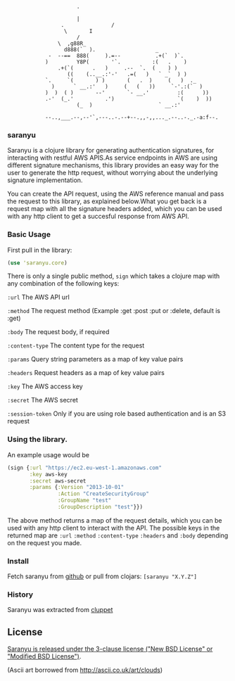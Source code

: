 					      .

					      |
				     .               /
				      \       I
						  /
					\  ,g88R_
					  d888(`  ).                   _
				 -  --==  888(     ).=--           .+(`  )`.
				)         Y8P(       '`.          :(   .    )
					.+(`(      .   )     .--  `.  (    ) )
				       ((    (..__.:'-'   .=(   )   ` _`  ) )
				`.     `(       ) )       (   .  )     (   )  ._
				  )      ` __.:'   )     (   (   ))     `-'.:(`  )
				)  )  ( )       --'       `- __.'         :(      ))
				.-'  (_.'          .')                    `(    )  ))
						  (_  )                     ` __.:'

				--..,___.--,--'`,---..-.--+--.,,-,,..._.--..-._.-a:f--.



### saranyu

Saranyu is a clojure library for generating authentication signatures, for interacting with restful AWS APIS.As service endpoints in AWS are using different signature mechanisms, this library provides an easy way for the user to generate the http request, without worrying about the underlying signature implementation.

You can create the API request, using the AWS reference manual and pass the request to this library, as explained below.What you get back is a request map with all the signature headers added, which you can be used with any http client to get a succesful  response from  AWS API.

### Basic Usage

First pull in the library:

```clj
(use 'saranyu.core)
```

There is only a single public method, `sign` which takes a clojure map with any combination of the following keys:

`:url` The AWS API url

`:method` The request method (Example :get :post :put or :delete, default is :get)

`:body` The request body, if required

`:content-type` The content type for the request

`:params` Query string parameters as a map of key value pairs

`:headers` Request headers as a map of key value pairs

`:key` The AWS access key

`:secret` The AWS secret

`:session-token` Only if you are using role based authentication and is an S3 request


### Using the library.

An example usage would be

```clj
(sign {:url "https://ec2.eu-west-1.amazonaws.com"
       :key aws-key
       :secret aws-secret
       :params {:Version "2013-10-01"
                :Action "CreateSecurityGroup"
                :GroupName "test"
                :GroupDescription "test"}})

```

The above method returns  a map of the request details, which you can be used with any http client to interact with the API.
The possible keys in the returned map are `:url` `:method` `:content-type` `:headers` and `:body` depending on the request you made.

### Install

Fetch saranyu from [github](https://github.com/mixradio/saranyu) or pull from clojars: `[saranyu "X.Y.Z"]`

### History

Saranyu was extracted from [cluppet](http://github.com/mixradio/cluppet)

## License

[Saranyu is released under the 3-clause license ("New BSD License" or "Modified BSD License")](https://raw.github.com/mixradio/saranyu/master/resources/LICENSE.txt).


(Ascii art borrowed from http://ascii.co.uk/art/clouds)
